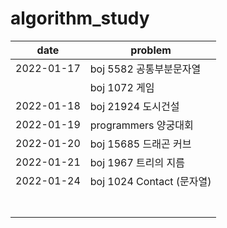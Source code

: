 # algorithm_study

| date       | problem                   |
| ---------- | ------------------------- |
| 2022-01-17 | boj 5582 공통부분문자열   |
|            | boj 1072 게임             |
| 2022-01-18 | boj 21924 도시건설        |
| 2022-01-19 | programmers 양궁대회      |
| 2022-01-20 | boj 15685 드래곤 커브     |
| 2022-01-21 | boj 1967 트리의 지름      |
| 2022-01-24 | boj 1024 Contact (문자열) |
|            |                           |
|            |                           |
|            |                           |
|            |                           |
|            |                           |
|            |                           |
|            |                           |



